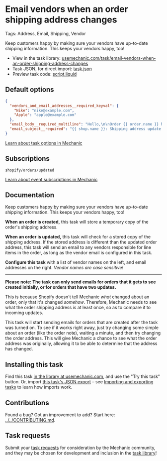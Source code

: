# Email vendors when an order shipping address changes

Tags: Address, Email, Shipping, Vendor

Keep customers happy by making sure your vendors have up-to-date shipping information. This keeps your vendors happy, too!

* View in the task library: [usemechanic.com/task/email-vendors-when-an-order-shipping-address-changes](https://usemechanic.com/task/email-vendors-when-an-order-shipping-address-changes)
* Task JSON, for direct import: [task.json](../../tasks/email-vendors-when-an-order-shipping-address-changes.json)
* Preview task code: [script.liquid](./script.liquid)

## Default options

```json
{
  "vendors_and_email_addresses__required_keyval": {
    "Nike": "nike@example.com",
    "Apple": "apple@example.com"
  },
  "email_body__required_multiline": "Hello,\n\nOrder {{ order.name }} has a new shipping address:\n\nName: {{ order.shipping_address.first_name }} {{ order.shipping_address.last_name }}\nCompany: {{ order.shipping_address.company }}\nPhone: {{ order.shipping_address.phone }}\n\n{{ order.shipping_address.address1 }}\n{{ order.shipping_address.address2 }}\n{{ order.shipping_address.city }}, {{ order.shipping_address.province_code }} {{ order.shipping_address.zip }}\n{{ order.shipping_address.country_code }}\n\nThanks,\n\n{{ shop.name }}",
  "email_subject__required": "{{ shop.name }}: Shipping address update for {{ order.name }}"
}
```

[Learn about task options in Mechanic](https://docs.usemechanic.com/article/471-task-options)

## Subscriptions

```liquid
shopify/orders/updated
```

[Learn about event subscriptions in Mechanic](https://docs.usemechanic.com/article/408-subscriptions)

## Documentation

Keep customers happy by making sure your vendors have up-to-date shipping information. This keeps your vendors happy, too!

**When an order is created,** this task will store a temporary copy of the order's shipping address.

**When an order is updated,** this task will check for a stored copy of the shipping address. If the stored address is different than the updated order address, this task will send an email to any vendors responsible for line items in the order, as long as the vendor email is configured in this task.

**Configure this task** with a list of vendor names on the left, and email addresses on the right. *Vendor names are case sensitive!*

---

**Please note: The task can only send emails for orders that it gets to see created initially, or for orders that have two updates.**

This is because Shopify doesn't tell Mechanic _what_ changed about an order, only that it's changed _somehow_. Therefore, Mechanic needs to see what the order shipping address is at least once, so as to compare it to incoming updates.

This task will start sending emails for orders that are created after the task was turned on. To see if it works right away, just try changing some simple about an order (like the order note), waiting a minute, and then try changing the order address. This will give Mechanic a chance to see what the order address was originally, allowing it to be able to determine that the address has changed.

## Installing this task

Find this task [in the library at usemechanic.com](https://usemechanic.com/task/email-vendors-when-an-order-shipping-address-changes), and use the "Try this task" button. Or, import [this task's JSON export](../../tasks/email-vendors-when-an-order-shipping-address-changes.json) – see [Importing and exporting tasks](https://docs.usemechanic.com/article/505-importing-and-exporting-tasks) to learn how imports work.

## Contributions

Found a bug? Got an improvement to add? Start here: [../../CONTRIBUTING.md](../../CONTRIBUTING.md).

## Task requests

Submit your [task requests](https://mechanic.canny.io/task-requests) for consideration by the Mechanic community, and they may be chosen for development and inclusion in the [task library](https://tasks.mechanic.dev/)!
